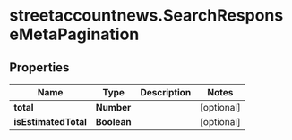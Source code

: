 # streetaccountnews.SearchResponseMetaPagination

## Properties

Name | Type | Description | Notes
------------ | ------------- | ------------- | -------------
**total** | **Number** |  | [optional] 
**isEstimatedTotal** | **Boolean** |  | [optional] 


